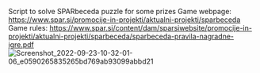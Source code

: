 Script to solve SPARbeceda puzzle for some prizes
Game webpage: https://www.spar.si/promocije-in-projekti/aktualni-projekti/sparbeceda
Game rules: https://www.spar.si/content/dam/sparsiwebsite/promocije-in-projekti/aktualni-projekti/sparbeceda/sparbeceda-pravila-nagradne-igre.pdf
![Screenshot_2022-09-23-10-32-01-06_e0590265835265bd769ab93099abbd21](https://user-images.githubusercontent.com/63789839/191921716-eb001d2e-11bb-445e-ae49-0dd16c011458.jpg)
